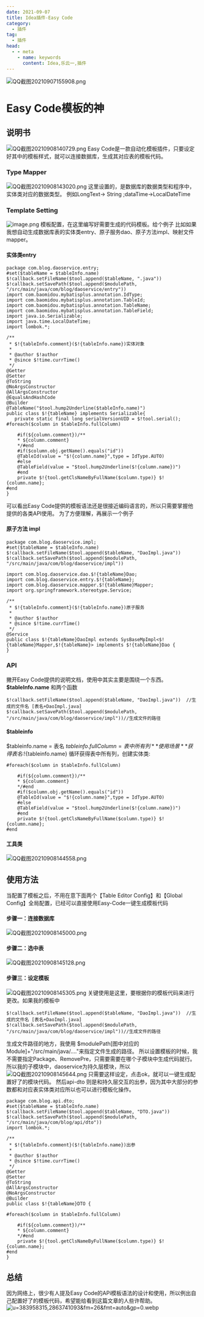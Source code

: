 ```yaml
---
date: 2021-09-07
title: Idea插件-Easy Code
category: 
  - 插件
tag:
  - 插件
head:
  - - meta
    - name: keywords
      content: Idea,乐云一,插件
---
```


![QQ截图20210907155908.png](https://leyunone-img.oss-cn-hangzhou.aliyuncs.com/image/2021-09-07/QQ截图20210907155908.png)
# Easy Code模板的神
## 说明书
![QQ截图20210908140729.png](https://leyunone-img.oss-cn-hangzhou.aliyuncs.com/image/2021-09-08/QQ截图20210908140729.png)
Easy Code是一款自动化模板插件，只要设定好其中的模板样式，就可以连接数据库，生成其对应表的模板代码。
### Type Mapper
![QQ截图20210908143020.png](https://leyunone-img.oss-cn-hangzhou.aliyuncs.com/image/2021-09-08/QQ截图20210908143020.png)
这里设置的，是数据库的数据类型和程序中，实体类对应的数据类型。
例如LongText-> String ;dataTime->LocalDateTime
### Template Setting
![image.png](https://leyunone-img.oss-cn-hangzhou.aliyuncs.com/image/2021-09-08/image.png)
模板配置，在这里编写好需要生成的代码模板。给个例子
比如如果我想自动生成数据库表的实体类entry、原子服务dao、原子方法impl、映射文件mapper。
#### 实体类entry
```
package com.blog.daoservice.entry;
#set($tableName = $tableInfo.name)
$!callback.setFileName($tool.append($tableName, ".java"))
$!callback.setSavePath($tool.append($modulePath, "/src/main/java/com/blog/daoservice/entry"))
import com.baomidou.mybatisplus.annotation.IdType;
import com.baomidou.mybatisplus.annotation.TableId;
import com.baomidou.mybatisplus.annotation.TableName;
import com.baomidou.mybatisplus.annotation.TableField;
import java.io.Serializable;
import java.time.LocalDateTime;
import lombok.*;

/**
 * $!{tableInfo.comment}($!{tableInfo.name})实体对象
 *
 * @author $!author
 * @since $!time.currTime()
 */
@Getter
@Setter
@ToString
@NoArgsConstructor
@AllArgsConstructor
@EqualsAndHashCode
@Builder
@TableName("$tool.hump2Underline($tableInfo.name)")
public class $!{tableName} implements Serializable{
   private static final long serialVersionUID = $!tool.serial();
#foreach($column in $tableInfo.fullColumn)

    #if(${column.comment})/**
    * ${column.comment}
    */#end
    #if($column.obj.getName().equals("id"))
    @TableId(value = "$!{column.name}",type = IdType.AUTO)
    #else 
    @TableField(value = "$tool.hump2Underline($!{column.name})") 
    #end
    private $!{tool.getClsNameByFullName($column.type)} $!{column.name};
#end
}

```
可以看出Easy Code提供的模板语法还是很接近编码语言的，所以只需要掌握他提供的各类API使用。
为了方便理解，再展示一个例子
#### 原子方法 impl
```
package com.blog.daoservice.impl;
#set($tableName = $tableInfo.name)
$!callback.setFileName($tool.append($tableName, "DaoImpl.java"))
$!callback.setSavePath($tool.append($modulePath, "/src/main/java/com/blog/daoservice/impl"))

import com.blog.daoservice.dao.$!{tableName}Dao;
import com.blog.daoservice.entry.$!{tableName};
import com.blog.daoservice.mapper.$!{tableName}Mapper;
import org.springframework.stereotype.Service;

/**
 * $!{tableInfo.comment}($!{tableInfo.name})原子服务
 *
 * @author $!author
 * @since $!time.currTime()
 */
@Service
public class $!{tableName}DaoImpl extends SysBaseMpImpl<$!{tableName}Mapper,$!{tableName}> implements $!{tableName}Dao {
}
```
### API
撇开Easy Code提供的说明文档，使用中其实主要是围绕一个东西。
**$tableInfo.name**
和两个函数
```
$!callback.setFileName($tool.append($tableName, "DaoImpl.java"))  //生成的文件名 [表名+DaoImpl.java]
$!callback.setSavePath($tool.append($modulePath, "/src/main/java/com/blog/daoservice/impl"))//生成文件的路径
```
#### $tableinfo
$tableinfo.name = 表名
$tableinfo.fullColumn = 表中所有列
**使用场景**
获得表名:$!{tableinfo.name}
循环获得表中所有列，创建实体类:
```
#foreach($column in $tableInfo.fullColumn)

    #if(${column.comment})/**
    * ${column.comment}
    */#end
    #if($column.obj.getName().equals("id"))
    @TableId(value = "$!{column.name}",type = IdType.AUTO)
    #else 
    @TableField(value = "$tool.hump2Underline($!{column.name})") 
    #end
    private $!{tool.getClsNameByFullName($column.type)} $!{column.name};
#end
```
#### 工具类
![QQ截图20210908144558.png](https://leyunone-img.oss-cn-hangzhou.aliyuncs.com/image/2021-09-08/QQ截图20210908144558.png)

## 使用方法
当配置了模板之后，不用在意下面两个【Table Editor Config】和【Global Config】全局配置，已经可以直接使用Easy-Code一键生成模板代码
#### 步骤一：连接数据库
![QQ截图20210908145000.png](https://leyunone-img.oss-cn-hangzhou.aliyuncs.com/image/2021-09-08/QQ截图20210908145000.png)
#### 步骤二：选中表
![QQ截图20210908145128.png](https://leyunone-img.oss-cn-hangzhou.aliyuncs.com/image/2021-09-08/QQ截图20210908145128.png)
#### 步骤三：设定模板
![QQ截图20210908145305.png](https://leyunone-img.oss-cn-hangzhou.aliyuncs.com/image/2021-09-08/QQ截图20210908145305.png)
关键使用是这里，要根据你的模板代码来进行更改。如果我的模板中
```
$!callback.setFileName($tool.append($tableName, "DaoImpl.java"))  //生成的文件名 [表名+DaoImpl.java]
$!callback.setSavePath($tool.append($modulePath, "/src/main/java/com/blog/daoservice/impl"))//生成文件的路径
```
生成文件路径的地方，我使用 $modulePath[图中对应的Module]+"/src/main/java/...."来指定文件生成的路径。
所以设置模板的时候，我不需要指定Package、RemovePre，只需要需要在哪个子模块中生成代码就行。
所以我的子模块中，daoservice为持久层模块，所以
![QQ截图20210908145644.png](https://leyunone-img.oss-cn-hangzhou.aliyuncs.com/image/2021-09-08/QQ截图20210908145644.png)
只需要这样设定，点击ok，就可以一键生成配置好了的模块代码。
然后api-dto 则是和持久层交互的出参，因为其中大部分的参数都和对应表实体类对应所以也可以进行模板化操作。
```
package com.blog.api.dto;
#set($tableName = $tableInfo.name)
$!callback.setFileName($tool.append($tableName, "DTO.java"))
$!callback.setSavePath($tool.append($modulePath, "/src/main/java/com/blog/api/dto"))
import lombok.*;

/**
 * $!{tableInfo.comment}($!{tableInfo.name})出参
 *
 * @author $!author
 * @since $!time.currTime()
 */
@Getter
@Setter
@ToString
@AllArgsConstructor
@NoArgsConstructor
@Builder
public class $!{tableName}DTO {

#foreach($column in $tableInfo.fullColumn)

    #if(${column.comment})/**
    * ${column.comment}
    */#end
    private $!{tool.getClsNameByFullName($column.type)} $!{column.name};
#end
}
```
## 总结
因为网络上，很少有人提及Easy Code的APi模板语法的设计和使用，所以例出自己配置好了的模板代码，希望能给看到这篇文章的人些许帮助。
![u=383958315,2863741093&fm=26&fmt=auto&gp=0.webp](https://leyunone-img.oss-cn-hangzhou.aliyuncs.com/image/2021-09-08/u=383958315,2863741093&fm=26&fmt=auto&gp=0.webp)
